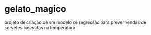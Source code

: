 # gelato_magico
projeto de criação de um modelo de regressão para prever vendas de sorvetes baseadas na temperatura
